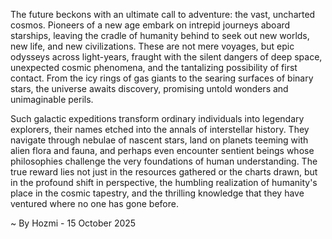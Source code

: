 
The future beckons with an ultimate call to adventure: the vast, uncharted cosmos. Pioneers of a new age embark on intrepid journeys aboard starships, leaving the cradle of humanity behind to seek out new worlds, new life, and new civilizations. These are not mere voyages, but epic odysseys across light-years, fraught with the silent dangers of deep space, unexpected cosmic phenomena, and the tantalizing possibility of first contact. From the icy rings of gas giants to the searing surfaces of binary stars, the universe awaits discovery, promising untold wonders and unimaginable perils.

Such galactic expeditions transform ordinary individuals into legendary explorers, their names etched into the annals of interstellar history. They navigate through nebulae of nascent stars, land on planets teeming with alien flora and fauna, and perhaps even encounter sentient beings whose philosophies challenge the very foundations of human understanding. The true reward lies not just in the resources gathered or the charts drawn, but in the profound shift in perspective, the humbling realization of humanity's place in the cosmic tapestry, and the thrilling knowledge that they have ventured where no one has gone before.

~ By Hozmi - 15 October 2025
